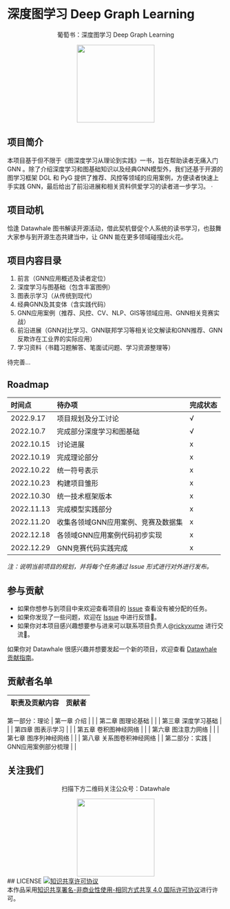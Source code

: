 # 深度图学习 Deep Graph Learning

<div align=center>
<p>葡萄书：深度图学习 Deep Graph Learning</p>
<img src="https://raw.githubusercontent.com/datawhalechina/pumpkin-book/master/res/qrcode.jpeg" width = "180" height = "180">
</div>

## 项目简介

本项目基于但不限于《图深度学习从理论到实践》一书，旨在帮助读者无痛入门 GNN 。除了介绍深度学习和图基础知识以及经典GNN模型外，我们还基于开源的图学习框架 DGL 和 PyG 提供了推荐、风控等领域的应用案例，方便读者快速上手实践 GNN，最后给出了前沿进展和相关资料供爱学习的读者进一步学习。
·
## 项目动机
恰逢 Datawhale 图书解读开源活动，借此契机督促个人系统的读书学习，也鼓舞大家参与到开源生态共建当中，让 GNN 能在更多领域碰撞出火花。

## 项目内容目录
1. 前言（GNN应用概述及读者定位）
2. 深度学习与图基础（包含丰富图例）
3. 图表示学习（从传统到现代）
4. 经典GNN及其变体（含实践代码）
5. GNN应用案例（推荐、风控、CV、NLP、GIS等领域应用、GNN相关竞赛实战）
6. 前沿进展（GNN对比学习、GNN联邦学习等相关论文解读和GNN推荐、GNN反欺诈在工业界的实际应用）
7. 学习资料（书籍习题解答、笔面试问题、学习资源整理等）

待完善...

## Roadmap

| 时间点     | 待办项                              | 完成状态 |
| :--------- | :---------------------------------- | :------- |
| 2022.9.17  | 项目规划及分工讨论                  | √        |
| 2022.10.7  | 完成部分深度学习和图基础            | √        |
| 2022.10.15 | 讨论进展                            | x        |
| 2022.10.19 | 完成理论部分                        | x        |
| 2022.10.22 | 统一符号表示                        | x        |
| 2022.10.23 | 构建项目雏形                        | x        |
| 2022.10.30 | 统一技术框架版本                    | x        |
| 2022.11.13 | 完成模型实践部分                    | x        |
| 2022.11.20 | 收集各领域GNN应用案例、竞赛及数据集 | x        |
| 2022.12.18 | 各领域GNN应用案例代码初步实现       | x        |
| 2022.12.29 | GNN竞赛代码实践完成                 | x        |

*注：说明当前项目的规划，并将每个任务通过 Issue 形式进行对外进行发布。*

## 参与贡献

- 如果你想参与到项目中来欢迎查看项目的 [Issue](https://github.com/datawhalechina/grape-book/issues) 查看没有被分配的任务。
- 如果你发现了一些问题，欢迎在 [Issue](https://github.com/datawhalechina/grape-book/issues) 中进行反馈🐛。
- 如果你对本项目感兴趣想要参与进来可以联系项目负责人@[rickyxume](https://github.com/rickyxume) 进行交流💬。

如果你对 Datawhale 很感兴趣并想要发起一个新的项目，欢迎查看 [Datawhale 贡献指南](https://github.com/datawhalechina/DOPMC#%E4%B8%BA-datawhale-%E5%81%9A%E5%87%BA%E8%B4%A1%E7%8C%AE)。

## 贡献者名单


| 职责及贡献内容                              | 贡献者                              |
| :------------------------------------------ | :-------------------------------- |
第一部分：理论
| 第一章 介绍       |  |
| 第二章 图理论基础                 |  |
| 第三章 深度学习基础                 |                        |
| 第四章 图表示学习                 |                        |
| 第五章 卷积图神经网络      |         |
| 第六章 图注意力网络             |  |
| 第七章 图序列神经网络                    |       |
| 第八章 关系图卷积神经网络                    |                     |
第二部分：实践
| GNN应用案例部分梳理 |   |


## 关注我们
<div align=center>
<p>扫描下方二维码关注公众号：Datawhale</p>
<img src="https://raw.githubusercontent.com/datawhalechina/pumpkin-book/master/res/qrcode.jpeg" width = "180" height = "180">
</div>
## LICENSE
<a rel="license" href="http://creativecommons.org/licenses/by-nc-sa/4.0/"><img alt="知识共享许可协议" style="border-width:0" src="https://img.shields.io/badge/license-CC%20BY--NC--SA%204.0-lightgrey" /></a><br />本作品采用<a rel="license" href="http://creativecommons.org/licenses/by-nc-sa/4.0/">知识共享署名-非商业性使用-相同方式共享 4.0 国际许可协议</a>进行许可。